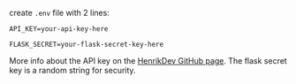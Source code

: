 create `.env` file with 2 lines:

`API_KEY=your-api-key-here`

`FLASK_SECRET=your-flask-secret-key-here`

More info about the API key on the [HenrikDev GitHub page](https://github.com/Henrik-3/unofficial-valorant-api). The flask secret key is a random string for security.